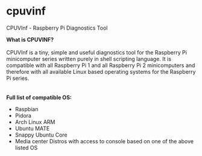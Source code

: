 # cpuvinf
CPUVInf - Raspberry Pi Diagnostics Tool


<B>What is CPUVINF?</B><br /><br />
CPUVInf is a tiny, simple and useful diagnostics tool for the Raspberry Pi minicomputer series written purely in shell scripting language. It is compatible with all Raspberry Pi 1 and all Raspberry Pi 2 minicomputers and therefore with all available Linux based operating systems for the Raspberry Pi series.<br /><br /><br />
<B>Full list of compatible OS:</B>
<ul>
<li>Raspbian</li>
<li>Pidora</li>
<li>Arch Linux ARM</li>
<li>Ubuntu MATE</li>
<li>Snappy Ubuntu Core</li>
<li>Media center Distros with access to console based on one of the above listed OS
</ul>
